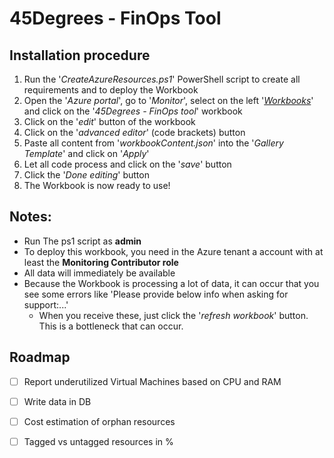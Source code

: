 # 45Degrees - FinOps Tool

## Installation procedure
1. Run the '*CreateAzureResources.ps1*' PowerShell script to create all requirements and to deploy the Workbook
2. Open the '*Azure portal*', go to '*Monitor*', select on the left '*[Workbooks](https://portal.azure.com/#view/Microsoft_Azure_Monitoring/AzureMonitoringBrowseBlade/~/workbooks)*' and click on the '*45Degrees - FinOps tool*' workbook
3. Click on the '*edit*' button of the workbook
4. Click on the '*advanced editor*' (code brackets) button
5. Paste all content from '*workbookContent.json*' into the '*Gallery Template*' and click on '*Apply*'
6. Let all code process and click on the '*save*' button
7. Click the '*Done editing*' button
8. The Workbook is now ready to use! 

## Notes:
- Run The ps1 script as **admin**
- To deploy this workbook, you need in the Azure tenant a account with at least the **Monitoring Contributor role**
- All data will immediately be available
- Because the Workbook is processing a lot of data, it can occur that you see some errors like 'Please provide below info when asking for support:...'
  - When you receive these, just click the '*refresh workbook*' button. This is a bottleneck that can occur.

<!-- ROADMAP -->
## Roadmap
- [ ] Report underutilized Virtual Machines based on CPU and RAM
- [ ] Write data in DB
- [ ] Cost estimation of orphan resources 
- [ ] Tagged vs untagged resources in %

